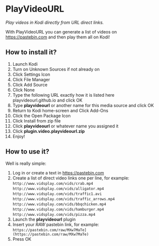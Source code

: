# PlayVideoURL
*Play videos in Kodi directly from URL direct links.*

With PlayVideoURL you can generate a list of videos on https://pastebin.com and then play them all on Kodi!

## How to install it?

 1. Launch Kodi
 2. Turn on Unknown Sources if not already on
 3. Click Settings Icon
 4. Click File Manager
 5. Click Add Source
 6. Click None
 7. Type the following URL exactly how it is listed here playvideourl.github.io and click OK
 8. Type **playvideourl** or another name for this media source and click OK
 9. Return to Kodi home-screen and Click Add-Ons
 10. Click the Open Package Icon
 11. Click Install from zip file
 12. Click **playvideourl** or whatever name you assigned it
 13. Click **plugin.video.playvideourl.zip**
 14. Enjoy!
 
 ## How to use it?
 Well is really simple:
 1. Log in or create a text in https://pastebin.com
 2. Create a list of direct video links one per line, for example:  
`http://www.vidsplay.com/vids/crab.mp4`  
`http://www.vidsplay.com/vids/alligator.mp4`  
`http://www.vidsplay.com/vids/traffic1.avi`  
`http://www.vidsplay.com/vids/traffic_arrows.mp4`  
`http://www.vidsplay.com/vids/bbqchicken.mp4`  
`http://www.vidsplay.com/vids/hamburger.mp4`  
`http://www.vidsplay.com/vids/pizza.mp4`  
 3. Launch the **playvideourl** plugin
 4. Insert your *RAW* pastebin link, for example:  
 `https://pastebin.com/raw/MXw7MaTe](https://pastebin.com/raw/MXw7MaTe)`
 5. Press OK

